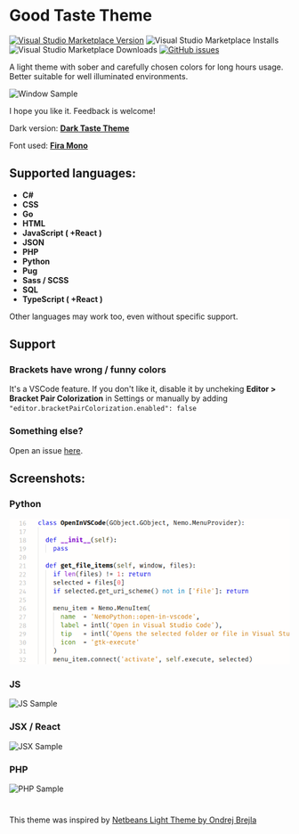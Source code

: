 # Good Taste Theme

[![Visual Studio Marketplace Version](https://img.shields.io/visual-studio-marketplace/v/faelv.good-taste-theme?style=flat-square)](https://marketplace.visualstudio.com/items?itemName=faelv.good-taste-theme)
![Visual Studio Marketplace Installs](https://img.shields.io/visual-studio-marketplace/i/faelv.good-taste-theme?style=flat-square)
![Visual Studio Marketplace Downloads](https://img.shields.io/visual-studio-marketplace/d/faelv.good-taste-theme?style=flat-square)
[![GitHub issues](https://img.shields.io/github/issues/faelv/good-taste-theme?style=flat-square)](https://github.com/faelv/good-taste-theme/issues)

A light theme with sober and carefully chosen colors for long hours usage.
Better suitable for well illuminated environments.

![Window Sample](images/sample-window.png)

I hope you like it. Feedback is welcome!

Dark version: [**Dark Taste Theme**](https://marketplace.visualstudio.com/items?itemName=faelv.dark-taste-theme)

Font used: [**Fira Mono**](https://mozilla.github.io/Fira/)

## Supported languages:

- **C#**
- **CSS**
- **Go**
- **HTML**
- **JavaScript ( +React )**
- **JSON**
- **PHP**
- **Python**
- **Pug**
- **Sass / SCSS**
- **SQL**
- **TypeScript ( +React )**

Other languages may work too, even without specific support.

## Support

### Brackets have wrong / funny colors

It's a VSCode feature. If you don't like it, disable it by uncheking **Editor > Bracket Pair Colorization** in Settings or manually by adding `"editor.bracketPairColorization.enabled": false`

### Something else?

Open an issue [here](https://github.com/faelv/good-taste-theme/issues).

## Screenshots:

### Python

![Python Sample](images/sample-python.png)

### JS

![JS Sample](images/sample-js.png)

### JSX / React

![JSX Sample](images/sample-jsx.png)

### PHP

![PHP Sample](images/sample-php.png)

#

This theme was inspired by [Netbeans Light Theme by Ondrej Brejla](https://github.com/obrejla/vscode-netbeans-light-theme)
